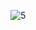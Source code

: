 ​![5](https://user-images.githubusercontent.com/83157814/221991931-51a1213c-c543-45c8-a80c-441e038672e3.png)
